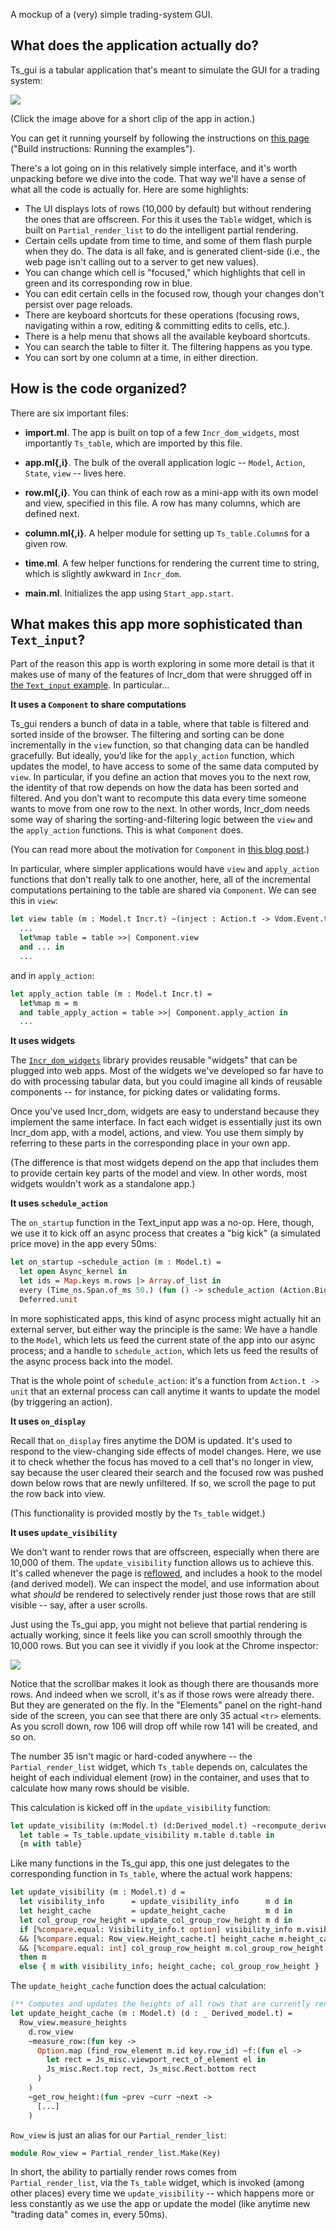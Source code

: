 A mockup of a (very) simple trading-system GUI.

## What does the application actually do?

Ts\_gui is a tabular application that's meant to simulate the GUI for
a trading system:

[![](./ts_gui_behavior.png)](https://user-images.githubusercontent.com/21294/50786676-2fe38880-1282-11e9-859d-7f2c596473c2.gif)

(Click the image above for a short clip of the app in action.)

You can get it running yourself by following the instructions on [this
page](../README.org) ("Build instructions: Running the examples").

There's a lot going on in this relatively simple interface, and it's
worth unpacking before we dive into the code. That way we'll have a
sense of what all the code is actually for. Here are some highlights:

- The UI displays lots of rows (10,000 by default) but without rendering the
  ones that are offscreen. For this it uses the `Table` widget, which
  is built on `Partial_render_list` to do the intelligent partial rendering.
- Certain cells update from time to time, and some of them flash
  purple when they do. The data is all fake, and is generated
  client-side (i.e., the web page isn't calling out to a server to get
  new values).
- You can change which cell is "focused," which highlights that cell in green
  and its corresponding row in blue.
- You can edit certain cells in the focused row, though your changes
  don't persist over page reloads.
- There are keyboard shortcuts for these operations (focusing rows,
  navigating within a row, editing & committing edits to cells, etc.).
- There is a help menu that shows all the available keyboard shortcuts.
- You can search the table to filter it. The filtering happens as you type.
- You can sort by one column at a time, in either direction.

## How is the code organized?

There are six important files:

- **import.ml**. The app is built on top of a few `Incr_dom_widgets`,
  most importantly `Ts_table`, which are imported by this file.

- **app.ml{,i}**. The bulk of the overall application logic --
  `Model`, `Action`, `State`, `view` -- lives here.

- **row.ml{,i}**. You can think of each row as a mini-app with its own
  model and view, specified in this file. A row has many columns,
  which are defined next.

- **column.ml{,i}**. A helper module for setting up `Ts_table.Column`s
  for a given row.

- **time.ml**. A few helper functions for rendering the current time
  to string, which is slightly awkward in `Incr_dom`.

- **main.ml**. Initializes the app using `Start_app.start`.

## What makes this app more sophisticated than `Text_input`?

Part of the reason this app is worth exploring in some more detail is
that it makes use of many of the features of Incr\_dom that were
shrugged off in [the `Text_input` example](../text_input/README.md). In particular...

**It uses a `Component` to share computations**

Ts\_gui renders a bunch of data in a table, where that table is
filtered and sorted inside of the browser. The filtering and sorting
can be done incrementally in the `view` function, so that changing
data can be handled gracefully. But ideally, you’d like for the
`apply_action` function, which updates the model, to have access to
some of the same data computed by `view`. In particular, if you define
an action that moves you to the next row, the identity of that row
depends on how the data has been sorted and filtered. And you don’t
want to recompute this data every time someone wants to move from one
row to the next. In other words, Incr\_dom needs some way of sharing
the sorting-and-filtering logic between the `view` and the
`apply_action` functions. This is what `Component` does.

(You can read more about the motivation for `Component` in [this blog
post](https://blog.janestreet.com/what-the-interns-have-wrought-2018/).)

In particular, where simpler applications would have `view` and
`apply_action` functions that don't really talk to one another, here,
all of the incremental computations pertaining to the table are shared
via `Component`. We can see this in `view`:

```ocaml
let view table (m : Model.t Incr.t) ~(inject : Action.t -> Vdom.Event.t) =
  ...
  let%map table = table >>| Component.view
  and ... in
  ...
```

and in `apply_action`:

```ocaml
let apply_action table (m : Model.t Incr.t) =
  let%map m = m
  and table_apply_action = table >>| Component.apply_action in
  ...
```

**It uses widgets**

The [`Incr_dom_widgets`](https://github.com/janestreet/incr_dom_widgets) library
provides reusable "widgets" that can be plugged into web apps. Most of
the widgets we've developed so far have to do with processing tabular
data, but you could imagine all kinds of reusable components -- for
instance, for picking dates or validating forms.

Once you've used Incr\_dom, widgets are easy to understand because
they implement the same interface. In fact each widget is essentially
just its own Incr\_dom app, with a model, actions, and view. You use
them simply by referring to these parts in the corresponding place in
your own app.

(The difference is that most widgets depend on the app that includes
them to provide certain key parts of the model and view. In other
words, most widgets wouldn't work as a standalone app.)

**It uses `schedule_action`**

The `on_startup` function in the Text\_input app was a no-op. Here,
though, we use it to kick off an async process that creates a "big
kick" (a simulated price move) in the app every 50ms:

```ocaml
let on_startup ~schedule_action (m : Model.t) =
  let open Async_kernel in
  let ids = Map.keys m.rows |> Array.of_list in
  every (Time_ns.Span.of_ms 50.) (fun () -> schedule_action (Action.Big_kick ids));
  Deferred.unit
```

In more sophisticated apps, this kind of async process might actually
hit an external server, but either way the principle is the same: We
have a handle to the `Model`, which lets us feed the current state of
the app into our async process; and a handle to `schedule_action`,
which lets us feed the results of the async process back into the
model.

That is the whole point of `schedule_action`: it's a function from
`Action.t -> unit` that an external process can call anytime it wants
to update the model (by triggering an action).

**It uses `on_display`**

Recall that `on_display` fires anytime the DOM is updated. It's used
to respond to the view-changing side effects of model changes. Here,
we use it to check whether the focus has moved to a cell that's no
longer in view, say because the user cleared their search and the
focused row was pushed down below rows that are newly unfiltered. If
so, we scroll the page to put the row back into view.

(This functionality is provided mostly by the `Ts_table` widget.)

**It uses `update_visibility`**

We don't want to render rows that are offscreen, especially when there
are 10,000 of them. The `update_visibility` function allows us to
achieve this. It's called whenever the page is
[reflowed](https://developers.google.com/speed/docs/insights/browser-reflow),
and includes a hook to the model (and derived model). We can inspect
the model, and use information about what *should* be rendered to
selectively render just those rows that are still visible -- say,
after a user scrolls.

Just using the Ts\_gui app, you might not believe that partial
rendering is actually working, since it feels like you can scroll
smoothly through the 10,000 rows. But you can see it vividly if you
look at the Chrome inspector:

![](./01-07-2019_16-25-25.png)

Notice that the scrollbar makes it look as though there are thousands
more rows. And indeed when we scroll, it's as if those rows were
already there. But they are generated on the fly. In the "Elements"
panel on the right-hand side of the screen, you can see that there are
only 35 actual `<tr>` elements. As you scroll down, row 106 will drop
off while row 141 will be created, and so on.

The number 35 isn't magic or hard-coded anywhere -- the
`Partial_render_list` widget, which `Ts_table` depends on, calculates
the height of each individual element (row) in the container, and uses
that to calculate how many rows should be visible.

This calculation is kicked off in the `update_visibility` function:

```ocaml
let update_visibility (m:Model.t) (d:Derived_model.t) ~recompute_derived:_ =
  let table = Ts_table.update_visibility m.table d.table in
  {m with table}
```

Like many functions in the Ts\_gui app, this one just delegates to the
corresponding function in `Ts_table`, where the actual work happens:

```ocaml
let update_visibility (m : Model.t) d =
  let visibility_info      = update_visibility_info      m d in
  let height_cache         = update_height_cache         m d in
  let col_group_row_height = update_col_group_row_height m d in
  if [%compare.equal: Visibility_info.t option] visibility_info m.visibility_info
  && [%compare.equal: Row_view.Height_cache.t] height_cache m.height_cache
  && [%compare.equal: int] col_group_row_height m.col_group_row_height
  then m
  else { m with visibility_info; height_cache; col_group_row_height }
```

The `update_height_cache` function does the actual calculation:

```ocaml
(** Computes and updates the heights of all rows that are currently rendered *)
let update_height_cache (m : Model.t) (d : _ Derived_model.t) =
  Row_view.measure_heights
    d.row_view
    ~measure_row:(fun key ->
      Option.map (find_row_element m.id key.row_id) ~f:(fun el ->
        let rect = Js_misc.viewport_rect_of_element el in
        Js_misc.Rect.top rect, Js_misc.Rect.bottom rect
      )
    )
    ~get_row_height:(fun ~prev ~curr ~next ->
      [...]
    )
```

`Row_view` is just an alias for our `Partial_render_list`:

```ocaml
module Row_view = Partial_render_list.Make(Key)
```

In short, the ability to partially render rows comes from
`Partial_render_list`, via the `Ts_table` widget, which is invoked
(among other places) every time we `update_visibility` -- which
happens more or less constantly as we use the app or update the model
(like anytime new "trading data" comes in, every 50ms).

